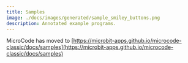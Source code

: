 ```yaml
---
title: Samples
image: ./docs/images/generated/sample_smiley_buttons.png
description: Annotated example programs.
---
```


MicroCode has moved to [https://microbit-apps.github.io/microcode-classic/docs/samples](https://microbit-apps.github.io/microcode-classic/docs/samples)
